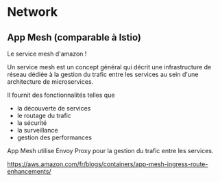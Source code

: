 # Network

## App Mesh (comparable à Istio)

Le service mesh d'amazon !

Un service mesh est un concept général qui décrit une infrastructure de réseau dédiée à la gestion du trafic entre les services au sein d'une architecture de microservices.

Il fournit des fonctionnalités telles que 
- la découverte de services
- le routage du trafic
- la sécurité
- la surveillance
- gestion des performances

App Mesh utilise Envoy Proxy pour la gestion du trafic entre les services.


https://aws.amazon.com/fr/blogs/containers/app-mesh-ingress-route-enhancements/
